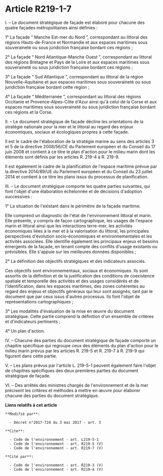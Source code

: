 # Article R219-1-7

I. – Le document stratégique de façade est élaboré pour chacune des quatre façades métropolitaines ainsi définies :

1° La façade “ Manche Est-mer du Nord ”, correspondant au littoral des régions Hauts-de-France et Normandie et aux espaces
maritimes sous souveraineté ou sous juridiction française bordant ces régions ;

2° La façade “ Nord Atlantique-Manche Ouest ”, correspondant au littoral des régions Bretagne et Pays de la Loire et aux
espaces maritimes sous souveraineté ou sous juridiction française bordant ces régions ;

3° La façade “ Sud Atlantique ”, correspondant au littoral de la région Nouvelle-Aquitaine et aux espaces maritimes sous
souveraineté ou sous juridiction française bordant cette région ;

4° La façade “ Méditerranée ”, correspondant au littoral des régions Occitanie et Provence-Alpes-Côte d'Azur ainsi qu'à celui
de la Corse et aux espaces maritimes sous souveraineté ou sous juridiction française bordant ces régions et la Corse.

II. – Le document stratégique de façade décline les orientations de la stratégie nationale pour la mer et le littoral au
regard des enjeux économiques, sociaux et écologiques propres à cette façade.

Il est le cadre de l'élaboration de la stratégie marine au sens des articles 3 et 5 de la directive 2008/56/CE du Parlement
européen et du Conseil du 17 juin 2008 et contient à ce titre le plan d'action pour le milieu marin dont les éléments sont
définis par les articles R. 219-4 à R. 219-9.

Il est également le cadre de la planification de l'espace maritime prévue par la directive 2014/89/UE du Parlement européen
et du Conseil du 23 juillet 2014 et contient à ce titre les plans issus du processus de planification.

III. – Le document stratégique comporte les quatre parties suivantes, qui font l'objet d'une élaboration échelonnée et de
décisions d'adoption successives :

1° La situation de l'existant dans le périmètre de la façade maritime.

Elle comprend un diagnostic de l'état de l'environnement littoral et marin. Elle présente, y compris de façon cartographique,
les usages de l'espace marin et littoral ainsi que les interactions terre-mer, les activités économiques liées à la mer et à
la valorisation du littoral, les principales perspectives d'évolution socio-économiques et environnementales et les activités
associées. Elle identifie également les principaux enjeux et besoins émergents de la façade, en tenant compte des conflits
d'usage existants ou prévisibles. Elle s'appuie sur les meilleures données disponibles ;

2° La définition des objectifs stratégiques et des indicateurs associés.

Ces objectifs sont environnementaux, sociaux et économiques. Ils sont assortis de la définition et de la justification des
conditions de coexistence spatiale et temporelle des activités et des usages considérés et de l'identification, dans les
espaces maritimes, des zones cohérentes au regard des enjeux et objectifs généraux qui leur sont assignés, tant par le
document que par ceux issus d'autres processus. Ils font l'objet de représentations cartographiques ;

3° Les modalités d'évaluation de la mise en œuvre du document stratégique. Cette partie comprend la définition d'un ensemble
de critères et d'indicateurs pertinents ;

4° Un plan d'action.

IV. – Chacune des parties du document stratégique de façade comporte un chapitre spécifique qui regroupe ceux des éléments du
plan d'action pour le milieu marin prévus par les articles R. 219-5 et R. 219-7 à R. 219-9 qui figurent dans cette partie.

V. – Les plans prévus par l'article L. 219-5-1 peuvent également faire l'objet de chapitres spécifiques des deux premières
parties du document stratégique de façade.

VI. – Des arrêtés des ministres chargés de l'environnement et de la mer précisent les critères et méthodes à mettre en œuvre
pour élaborer chacune des parties du document stratégique.

**Liens relatifs à cet article**

	**Modifié par**:

	  - Décret n°2017-724 du 3 mai 2017 - art. 3

	**Cite**:

	  - Code de l'environnement - art. L219-5-1
	  - Code de l'environnement - art. R219-5 (V)
	  - Code de l'environnement - art. R219-7 (V)

	**Cité par**:

	  - Code de l'environnement - art. R219-3 (V)
	  - Code de l'environnement - art. R219-4 (V)
